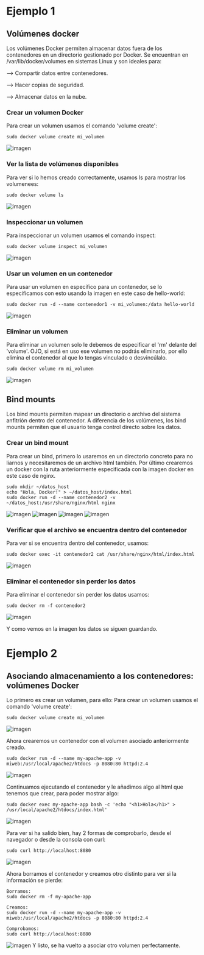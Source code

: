 # Ejemplo 1
## Volúmenes docker

Los volúmenes Docker permiten almacenar datos fuera de los contenedores en un directorio gestionado por Docker. Se encuentran en /var/lib/docker/volumes en sistemas Linux y son ideales para:

--> Compartir datos entre contenedores.

--> Hacer copias de seguridad.

--> Almacenar datos en la nube.

### Crear un volumen Docker

Para crear un volumen usamos el comando 'volume create':
```
sudo docker volume create mi_volumen
```
![imagen](https://github.com/user-attachments/assets/30312497-a7c2-49ad-9408-51bd240c7702)

### Ver la lista de volúmenes disponibles

Para ver si lo hemos creado correctamente, usamos ls para mostrar los volumenees:
```
sudo docker volume ls
```
![imagen](https://github.com/user-attachments/assets/854f6811-446c-422e-af75-d52a35dab127)

### Inspeccionar un volumen

Para inspeccionar un volumen usamos el comando inspect:
```
sudo docker volume inspect mi_volumen
```
![imagen](https://github.com/user-attachments/assets/c042564f-609a-40d9-acb7-57c84fa28604)

### Usar un volumen en un contenedor

Para usar un volumen en específico para un contenedor, se lo especificamos con esto usando la imagen en este caso de hello-world:
```
sudo docker run -d --name contenedor1 -v mi_volumen:/data hello-world
```
![imagen](https://github.com/user-attachments/assets/be541ca5-45ee-4eb3-a830-17b9ed23e86d)

### Eliminar un volumen

Para eliminar un volumen solo le debemos de especificar el 'rm' delante del 'volume'. OJO, si está en uso ese volumen no podrás eliminarlo, por ello elimina el contenedor al que lo tengas vinculado o desvincúlalo.
```
sudo docker volume rm mi_volumen
```
![imagen](https://github.com/user-attachments/assets/8234dcfa-12dc-4488-ada3-10309ef25051)

## Bind mounts

Los bind mounts permiten mapear un directorio o archivo del sistema anfitrión dentro del contenedor. A diferencia de los volúmenes, los bind mounts permiten que el usuario tenga control directo sobre los datos.

### Crear un bind mount

Para crear un bind, primero lo usaremos en un directorio concreto para no liarnos y necesitaremos de un archivo html también. Por último crearemos un docker con la ruta anteriormente especificada con la imagen docker en este caso de nginx.
```
sudo mkdir ~/datos_host
echo "Hola, Docker!" > ~/datos_host/index.html
sudo docker run -d --name contenedor2 -v ~/datos_host:/usr/share/nginx/html nginx
```
![imagen](https://github.com/user-attachments/assets/1c1848fb-b030-4dac-bf0c-fbec8d06ceaf)
![imagen](https://github.com/user-attachments/assets/a311be3b-b72a-4b51-97e5-b5d4ef5db1f0)
![imagen](https://github.com/user-attachments/assets/04a7b389-9f75-46f8-ad52-6372963a7d0d)
![imagen](https://github.com/user-attachments/assets/75bc12d6-953c-4fce-b429-e11da377f183)

### Verificar que el archivo se encuentra dentro del contenedor

Para ver si se encuentra dentro del contenedor, usamos:
```
sudo docker exec -it contenedor2 cat /usr/share/nginx/html/index.html
```
![imagen](https://github.com/user-attachments/assets/275c0ac6-59eb-4838-90c0-04e9faeed76a)

### Eliminar el contenedor sin perder los datos

Para eliminar el contenedor sin perder los datos usamos:
```
sudo docker rm -f contenedor2
```
![imagen](https://github.com/user-attachments/assets/3e9a454e-a2ef-4d2a-a3cd-d91490deed07)

Y como vemos en la imagen los datos se siguen guardando.

# Ejemplo 2
## Asociando almacenamiento a los contenedores: volúmenes Docker

Lo primero es crear un volumen, para ello:
Para crear un volumen usamos el comando 'volume create':
```
sudo docker volume create mi_volumen
```
![imagen](https://github.com/user-attachments/assets/6ef61031-6269-4547-bcb7-70918d8644ab)

Ahora crearemos un contenedor con el volumen asociado anteriormente creado.
```
sudo docker run -d --name my-apache-app -v miweb:/usr/local/apache2/htdocs -p 8080:80 httpd:2.4
```
![imagen](https://github.com/user-attachments/assets/320c78c6-9f73-46e7-bb26-70e845eaf985)

Continuamos ejecutando el contenedor y le añadimos algo al html que tenemos que crear, para poder mostrar algo:
```
sudo docker exec my-apache-app bash -c 'echo "<h1>Hola</h1>" > /usr/local/apache2/htdocs/index.html'
```
![imagen](https://github.com/user-attachments/assets/0c757b47-0c78-46f8-8ff9-39cc6f5ec895)

Para ver si ha salido bien, hay 2 formas de comprobarlo, desde el navegador o desde la consola con curl:
```
sudo curl http://localhost:8080
```
![imagen](https://github.com/user-attachments/assets/ddeb1a54-0128-4c88-b593-dfbf24f1c73f)

Ahora borramos el contenedor y creamos otro distinto para ver si la información se pierde:
```
Borramos:
sudo docker rm -f my-apache-app

Creamos:
sudo docker run -d --name my-apache-app -v miweb:/usr/local/apache2/htdocs -p 8080:80 httpd:2.4

Comprobamos:
sudo curl http://localhost:8080
```
![imagen](https://github.com/user-attachments/assets/57e19c68-8b84-40a4-9746-ea7241465cab)
 Y listo, se ha vuelto a asociar otro volumen perfectamente.
